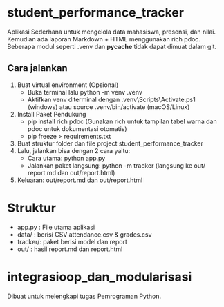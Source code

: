 # student_performance_tracker

Aplikasi Sederhana untuk mengelola data mahasiswa, presensi, dan nilai. Kemudian ada laporan Markdown + HTML menggunakan rich pdoc.
Beberapa modul seperti .venv dan __pycache__ tidak dapat dimuat dalam git.

## Cara jalankan

1. Buat virtual environment (Opsional)
    - Buka terminal lalu python -m venv .venv
    - Aktifkan venv diterminal dengan .venv\Scripts\Activate.ps1 (windows) atau source .venv/bin/activate (macOS/Linux)
2. Install Paket Pendukung
    - pip install rich pdoc (Gunakan rich untuk tampilan tabel warna dan pdoc untuk dokumentasi otomatis)
    - pip freeze > requirements.txt
3. Buat struktur folder dan file project student_performance_tracker
4. Lalu, jalankan bisa dengan 2 cara yaitu:
    - Cara utama: python app.py
    - Jalankan paket langsung: python -m tracker (langsung ke out/ report.md dan out/report.html)
5. Keluaran: out/report.md dan out/report.html

# Struktur
- app.py  : File utama aplikasi
- data/   : berisi CSV attendance.csv & grades.csv
- tracker/: paket berisi model dan report
- out/    : hasil report.md dan report.html



# integrasioop_dan_modularisasi
Dibuat untuk melengkapi tugas Pemrograman Python.
